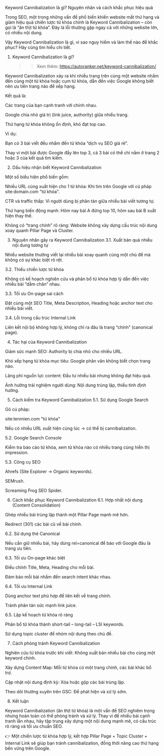 Keyword Cannibalization là gì? Nguyên nhân và cách khắc phục hiệu quả

Trong SEO, một trong những vấn đề phổ biến khiến website mất thứ hạng và giảm hiệu quả chiến lược từ khóa chính là Keyword Cannibalization – còn gọi là “ăn thịt từ khóa”. Đây là lỗi thường gặp ngay cả với những website lớn, có nhiều nội dung.

Vậy Keyword Cannibalization là gì, vì sao nguy hiểm và làm thế nào để khắc phục? Hãy cùng tìm hiểu chi tiết.

1. Keyword Cannibalization là gì?

   >>Xem thêm: https://autoranker.net/keyword-cannibalization/

Keyword Cannibalization xảy ra khi nhiều trang trên cùng một website nhắm đến cùng một từ khóa hoặc cụm từ khóa, dẫn đến việc Google không biết nên ưu tiên trang nào để xếp hạng.

Kết quả là:

Các trang của bạn cạnh tranh với chính nhau.

Google chia nhỏ giá trị (link juice, authority) giữa nhiều trang.

Thứ hạng từ khóa không ổn định, khó đạt top cao.

Ví dụ:

Bạn có 3 bài viết đều nhắm đến từ khóa “dịch vụ SEO giá rẻ”.

Thay vì một bài được Google đẩy lên top 3, cả 3 bài có thể chỉ nằm ở trang 2 hoặc 3 của kết quả tìm kiếm.

2. Dấu hiệu nhận biết Keyword Cannibalization

Một số biểu hiện phổ biến gồm:

Nhiều URL cùng xuất hiện cho 1 từ khóa: Khi tìm trên Google với cú pháp site:domain.com "từ khóa".

CTR và traffic thấp: Vì người dùng bị phân tán giữa nhiều bài viết tương tự.

Thứ hạng biến động mạnh: Hôm nay bài A đứng top 10, hôm sau bài B xuất hiện thay thế.

Không có “trang chính” rõ ràng: Website không xây dựng cấu trúc nội dung xoay quanh Pillar Page và Cluster.

3. Nguyên nhân gây ra Keyword Cannibalization
3.1. Xuất bản quá nhiều nội dung tương tự

Nhiều website thường viết lại nhiều bài xoay quanh cùng một chủ đề mà không có sự khác biệt rõ rệt.

3.2. Thiếu chiến lược từ khóa

Không có kế hoạch nghiên cứu và phân bổ từ khóa hợp lý dẫn đến việc nhiều bài “dẫm chân” nhau.

3.3. Tối ưu On-page sai cách

Đặt cùng một SEO Title, Meta Description, Heading hoặc anchor text cho nhiều bài viết.

3.4. Lỗi trong cấu trúc Internal Link

Liên kết nội bộ không hợp lý, không chỉ ra đâu là trang “chính” (canonical page).

4. Tác hại của Keyword Cannibalization

Giảm sức mạnh SEO: Authority bị chia nhỏ cho nhiều URL.

Khó xếp hạng từ khóa mục tiêu: Google phân vân không biết chọn trang nào.

Lãng phí nguồn lực content: Đầu tư nhiều bài nhưng không đạt hiệu quả.

Ảnh hưởng trải nghiệm người dùng: Nội dung trùng lặp, thiếu tính định hướng.

5. Cách kiểm tra Keyword Cannibalization
5.1. Sử dụng Google Search

Gõ cú pháp:

site:tenmien.com "từ khóa"


Nếu có nhiều URL xuất hiện cùng lúc → có thể bị cannibalization.

5.2. Google Search Console

Kiểm tra báo cáo từ khóa, xem từ khóa nào có nhiều trang cùng hiển thị impression.

5.3. Công cụ SEO

Ahrefs (Site Explorer → Organic keywords).

SEMrush.

Screaming Frog SEO Spider.

6. Cách khắc phục Keyword Cannibalization
6.1. Hợp nhất nội dung (Content Consolidation)

Ghép nhiều bài trùng lặp thành một Pillar Page mạnh mẽ hơn.

Redirect (301) các bài cũ về bài chính.

6.2. Sử dụng thẻ Canonical

Nếu cần giữ nhiều bài, hãy dùng rel=canonical để báo với Google đâu là trang ưu tiên.

6.3. Tối ưu On-page khác biệt

Điều chỉnh Title, Meta, Heading cho mỗi bài.

Đảm bảo mỗi bài nhắm đến search intent khác nhau.

6.4. Tối ưu Internal Link

Dùng anchor text phù hợp để liên kết về trang chính.

Tránh phân tán sức mạnh link juice.

6.5. Lập kế hoạch từ khóa rõ ràng

Phân bổ từ khóa thành short-tail – long-tail – LSI keywords.

Sử dụng topic cluster để nhóm nội dung theo chủ đề.

7. Cách phòng tránh Keyword Cannibalization

Nghiên cứu từ khóa trước khi viết: Không xuất bản nhiều bài cho cùng một keyword chính.

Xây dựng Content Map: Mỗi từ khóa có một trang chính, các bài khác bổ trợ.

Cập nhật nội dung định kỳ: Xóa hoặc gộp các bài trùng lặp.

Theo dõi thường xuyên trên GSC: Để phát hiện và xử lý sớm.

8. Kết luận

Keyword Cannibalization (ăn thịt từ khóa) là một vấn đề SEO nghiêm trọng nhưng hoàn toàn có thể phòng tránh và xử lý. Thay vì để nhiều bài cạnh tranh lẫn nhau, hãy tập trung xây dựng một nội dung mạnh mẽ, có cấu trúc rõ ràng và tối ưu chuẩn SEO.

👉 Một chiến lược từ khóa hợp lý, kết hợp Pillar Page + Topic Cluster + Internal Link sẽ giúp bạn tránh cannibalization, đồng thời nâng cao thứ hạng bền vững trên Google.
